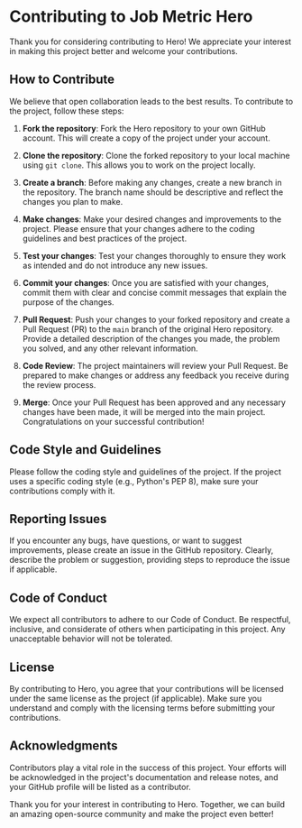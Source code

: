 # Contributing to Job Metric Hero

Thank you for considering contributing to Hero! We appreciate your interest in making this project better and welcome your contributions.

## How to Contribute

We believe that open collaboration leads to the best results. To contribute to the project, follow these steps:

1. **Fork the repository**: Fork the Hero repository to your own GitHub account. This will create a copy of the project under your account.

2. **Clone the repository**: Clone the forked repository to your local machine using `git clone`. This allows you to work on the project locally.

3. **Create a branch**: Before making any changes, create a new branch in the repository. The branch name should be descriptive and reflect the changes you plan to make.

4. **Make changes**: Make your desired changes and improvements to the project. Please ensure that your changes adhere to the coding guidelines and best practices of the project.

5. **Test your changes**: Test your changes thoroughly to ensure they work as intended and do not introduce any new issues.

6. **Commit your changes**: Once you are satisfied with your changes, commit them with clear and concise commit messages that explain the purpose of the changes.

7. **Pull Request**: Push your changes to your forked repository and create a Pull Request (PR) to the `main` branch of the original Hero repository. Provide a detailed description of the changes you made, the problem you solved, and any other relevant information.

8. **Code Review**: The project maintainers will review your Pull Request. Be prepared to make changes or address any feedback you receive during the review process.

9. **Merge**: Once your Pull Request has been approved and any necessary changes have been made, it will be merged into the main project. Congratulations on your successful contribution!

## Code Style and Guidelines

Please follow the coding style and guidelines of the project. If the project uses a specific coding style (e.g., Python's PEP 8), make sure your contributions comply with it.

## Reporting Issues

If you encounter any bugs, have questions, or want to suggest improvements, please create an issue in the GitHub repository. Clearly, describe the problem or suggestion, providing steps to reproduce the issue if applicable.

## Code of Conduct

We expect all contributors to adhere to our Code of Conduct. Be respectful, inclusive, and considerate of others when participating in this project. Any unacceptable behavior will not be tolerated.

## License

By contributing to Hero, you agree that your contributions will be licensed under the same license as the project (if applicable). Make sure you understand and comply with the licensing terms before submitting your contributions.

## Acknowledgments

Contributors play a vital role in the success of this project. Your efforts will be acknowledged in the project's documentation and release notes, and your GitHub profile will be listed as a contributor.

Thank you for your interest in contributing to Hero. Together, we can build an amazing open-source community and make the project even better!
